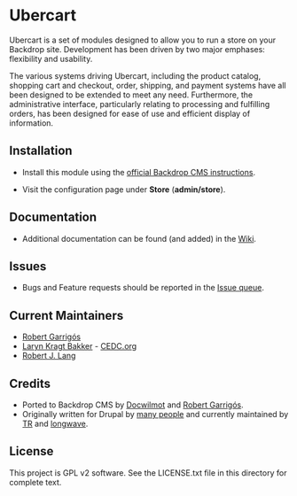 Ubercart
======================

Ubercart is a set of modules designed to allow you to run a store on your Backdrop
site. Development has been driven by two major emphases: flexibility and
usability.

The various systems driving Ubercart, including the product catalog,
shopping cart and checkout, order, shipping, and payment systems have all been
designed to be extended to meet any need.  Furthermore, the administrative
interface, particularly relating to processing and fulfilling orders, has been
designed for ease of use and efficient display of information.

Installation
------------

- Install this module using the [official Backdrop CMS instructions](https://backdropcms.org/guide/modules).

- Visit the configuration page under **Store** (**admin/store**).

Documentation
-------------

 - Additional documentation can be found (and added) in the [Wiki](https://github.com/backdrop-contrib/ubercart/wiki).

Issues
------

 - Bugs and Feature requests should be reported in the [Issue queue](https://github.com/backdrop-contrib/ubercart/issues).

Current Maintainers
-------------------

 - [Robert Garrigós](https://github.com/robertgarrigos)
 - [Laryn Kragt Bakker](https://github.com/laryn) - [CEDC.org](https://cedc.org)
 - [Robert J. Lang](https://github.com/bugfolder)

Credits
-------

- Ported to Backdrop CMS by [Docwilmot](https://github.com/docwilmot/) and [Robert Garrigós](https://github.com/robertgarrigos/).
- Originally written for Drupal by [many people](https://www.drupal.org/node/129292/committers)
  and currently maintained by [TR](https://www.drupal.org/u/tr) and [longwave](https://www.drupal.org/u/longwave).

License
-------

This project is GPL v2 software. See the LICENSE.txt file in this directory for
complete text.
